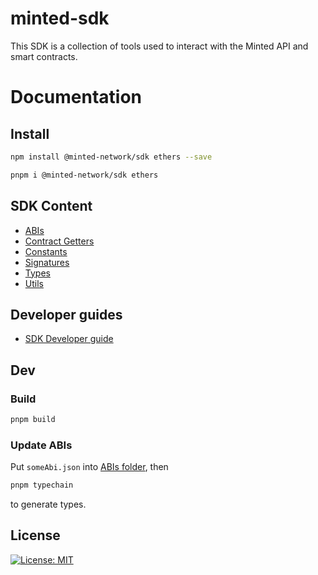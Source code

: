 # minted-sdk

This SDK is a collection of tools used to interact with the Minted API and smart contracts.

# Documentation

## Install

```bash
npm install @minted-network/sdk ethers --save
```

```bash
pnpm i @minted-network/sdk ethers
```

## SDK Content

- [ABIs](doc/abis.md)
- [Contract Getters](doc/contracts.md)
- [Constants](doc/constants.md)
- [Signatures](doc/signatures.md)
- [Types](doc/types.md)
- [Utils](doc/utils.md)

## Developer guides

- [SDK Developer guide](doc/guide.md)

## Dev

### Build

```bash
pnpm build
```

### Update ABIs

Put `someAbi.json` into [ABIs folder](src/abis/), then

```bash
pnpm typechain
```

to generate types.

## License

[![License: MIT](https://img.shields.io/badge/License-MIT-yellow.svg)](https://opensource.org/licenses/MIT)
